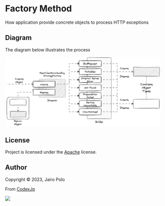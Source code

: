 
# Factory Method

How application provide concrete objects to process HTTP exceptions 

## Diagram
<a name="diagram"></a>

The diagram below illustrates the process

![Component View](../../../../../resources/images/FactoryMethod.gif)

## License

Project is licensed under the [Apache](LICENSE) license.

## Author

Copyright &copy; 2023, Jairo Polo

From [CodexJp](https://github.com/CodexJp)

[![][gravatar-psysiu]]()

[gravatar-psysiu]: https://gravatar.com/avatar/7410b502a65a7ffcac6a67c07d5fb521dcefc4b7edc8ca1d84ce66a090c87294